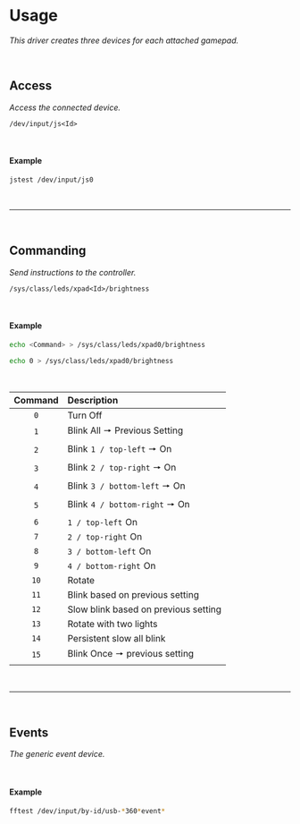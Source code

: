 
# Usage

*This driver creates three devices for each attached gamepad.*

<br>

## Access

*Access the connected device.*

`/dev/input/js<Id>`

<br>

#### Example

```sh
jstest /dev/input/js0
```

<br>

---

<br>

## Commanding

*Send instructions to the controller.*

`/sys/class/leds/xpad<Id>/brightness`

<br>

#### Example

```sh
echo <Command> > /sys/class/leds/xpad0/brightness
```

```sh
echo 0 > /sys/class/leds/xpad0/brightness
```

<br>

| Command | Description
|:-------:|:-----------
|  `0` | Turn Off
|  `1` | Blink All 🠖 Previous Setting
|  `2` | Blink `1 / top-left` 🠖 On
|  `3` | Blink `2 / top-right` 🠖 On
|  `4` | Blink `3 / bottom-left` 🠖 On
|  `5` | Blink `4 / bottom-right` 🠖 On
|  `6` | `1 / top-left` On
|  `7` | `2 / top-right` On
|  `8` | `3 / bottom-left` On
|  `9` | `4 / bottom-right` On
| `10` | Rotate
| `11` | Blink based on previous setting
| `12` | Slow blink based on previous setting
| `13` | Rotate with two lights
| `14` | Persistent slow all blink
| `15` | Blink Once 🠖 previous setting

<br>

---

<br>

## Events

*The generic event device.*

<br>

#### Example

```sh
fftest /dev/input/by-id/usb-*360*event*
```

<br>
